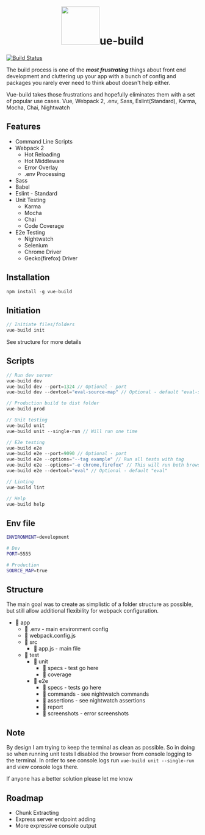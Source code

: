 <h1 align="center"><a href="https://vuejs.org"><img width="100"src="https://vuejs.org/images/logo.png" /></a>ue-build</h1>

[![Build Status](https://travis-ci.org/brianvoe/vue-build.svg?branch=master)](https://travis-ci.org/brianvoe/vue-build)

The build process is one of the ***most frustrating*** things about front end development and cluttering up your app with a bunch of config and packages you rarely ever need to think about doesn't help either.

Vue-build takes those frustrations and hopefully eliminates them with a set of popular use cases. Vue, Webpack 2, .env, Sass, Eslint(Standard), Karma, Mocha, Chai, Nightwatch

## Features
- Command Line Scripts
- Webpack 2
  - Hot Reloading
  - Hot Middleware
  - Error Overlay
  - .env Processing
- Sass
- Babel
- Eslint - Standard
- Unit Testing
  - Karma
  - Mocha
  - Chai
  - Code Coverage
- E2e Testing
  - Nightwatch
  - Selenium
  - Chrome Driver
  - Gecko(firefox) Driver

## Installation
```javascript
npm install -g vue-build
```

## Initiation
```javascript
// Initiate files/folders
vue-build init
```
See structure for more details

## Scripts
```javascript
// Run dev server
vue-build dev
vue-build dev --port=1324 // Optional - port
vue-build dev --devtool="eval-source-map" // Optional - default "eval-source-map"

// Production build to dist folder
vue-build prod

// Unit testing
vue-build unit
vue-build unit --single-run // Will run one time

// E2e testing
vue-build e2e
vue-build e2e --port=9090 // Optional - port
vue-build e2e --options="--tag example" // Run all tests with tag
vue-build e2e --options="-e chrome,firefox" // This will run both browsers
vue-build e2e --devtool="eval" // Optional - default "eval"

// Linting
vue-build lint

// Help
vue-build help
```

## Env file
```bash
ENVIRONMENT=development

# Dev
PORT=5555

# Production
SOURCE_MAP=true
```

## Structure
The main goal was to create as simplistic of a folder structure as possible, but still allow additional flexibility for webpack configuration.
- :file_folder: app
  - :page_facing_up: .env - main environment config
  - :page_facing_up: webpack.config.js
  - :file_folder: src
    - :page_facing_up: app.js - main file
  - :file_folder: test
    - :file_folder: unit
      - :file_folder: specs - test go here
      - :file_folder: coverage
    - :file_folder: e2e
      - :file_folder: specs - tests go here
      - :file_folder: commands - see nightwatch commands
      - :file_folder: assertions - see nightwatch assertions
      - :file_folder: report
      - :file_folder: screenshots - error screenshots

## Note
By design I am trying to keep the terminal as clean as possible. So in doing so when running unit tests I disabled the browser from console logging to the terminal. In order to see console.logs run ```vue-build unit --single-run``` and view console logs there.

If anyone has a better solution please let me know

## Roadmap
  - Chunk Extracting
  - Express server endpoint adding
  - More expressive console output
